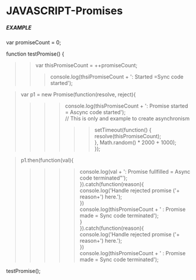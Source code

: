 # JAVASCRIPT-Promises

##### EXAMPLE

var promiseCount = 0; <br>

function testPromise() { <br>
>>var thisPromiseCount = ++promiseCount; <br>
>>>console.log(thsiPromiseCount + ': Started =Sync code started'); <br>
  
>var p1 = new Promise(function(resolve, reject){ <br>
>>>>console.log(thisPromiseCount + ': Promise started = Ascync code started'); <br>
    // This is only and example to create asynchronism <br>
>>>>>>setTimeout(function() { <br>
>>>>>>resolve(thisPromiseCount);  <br>
>>>>}, Math.random() * 2000 + 1000); <br>
>}); <br>
  
>p1.then(function(val){ <br>
>>>>>console.log(val + ': Promise fullfilled = Async code terminated"'); <br>
>>}).catch(function(reason){ <br>
>>>>>console.log('Handle rejected promise ('+ reason+') here.'); <br>
>>}) <br>
>>>>>console.log(thisPromiseCount + ' : Promise made = Sync code terminated'); <br>
>} <br>
>>}).catch(function(reason){ <br>
>>>>>console.log('Handle rejected promise ('+ reason+') here.'); <br>
>}) <br>
console.log(thisPromiseCount + ' : Promise made = Sync code terminated'); <br>


testPromise(); <br>
